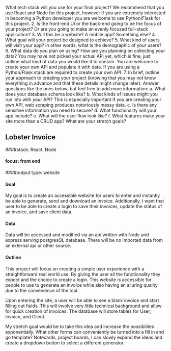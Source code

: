 What tech stack will you use for your final project? We recommend that you use
React and Node for this project, however if you are extremely interested in
becoming a Python developer you are welcome to use Python/Flask for this
project.
2. Is the front-end UI or the back-end going to be the focus of your project? Or are
you going to make an evenly focused full-stack application?
3. Will this be a website? A mobile app? Something else?
4. What goal will your project be designed to achieve?
5. What kind of users will visit your app? In other words, what is the demographic of
your users?
6. What data do you plan on using? How are you planning on collecting your data?
You may have not picked your actual API yet, which is fine, just outline what kind
of data you would like it to contain. You are welcome to create your own API and
populate it with data. If you are using a Python/Flask stack are required to create
your own API.
7. In brief, outline your approach to creating your project (knowing that you may not
know everything in advance and that these details might change later). Answer
questions like the ones below, but feel free to add more information:
a. What does your database schema look like?
b. What kinds of issues might you run into with your API? This is especially
important if you are creating your own API, web scraping produces
notoriously messy data.
c. Is there any sensitive information you need to secure?
d. What functionality will your app include?
e. What will the user flow look like?
f. What features make your site more than a CRUD app? What are your
stretch goals?

## Lobster Invoice

####stack: React, Node
#### focus: front end
####output type: website

#### Goal
My goal is to create an accessible website for users to enter and instantly be able to generate, send and download an invoice. Additionally, I want that user to be able to create a login to save their invoices, update the status of an invoice, and save client data.

#### Data
Data will be accessed and modified via an api written with Node and express serving postgresQL database. There will be no imported data from an external api or other source.

#### Outline

This project will focus on creating a simple user experience with a straightforward real world use. By giving the user all the functionality they expect and the choice to create a login. This website is accessible for people to use to generate an invoice while also having an alluring quality due to the convenience of the tool. 

Upon entering the site, a user will be able to see a blank invoice and start filling out fields. This will involve very little technical background and allow for quick creation of invoices. The database will store tables for User, Invoice, and Client.

My stretch goal would be to take this idea and increase the possibilites exponentially. What other forms can conveniently be turned into a fill in and go template? Notecards, project boards, I can slowly expand the ideas and create a dropdown button to select a different generator. 